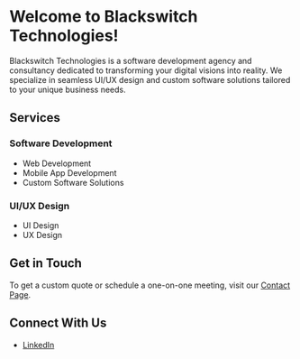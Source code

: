 # Welcome to Blackswitch Technologies!

Blackswitch Technologies is a software development agency and consultancy dedicated to transforming your digital visions into reality. We specialize in seamless UI/UX design and custom software solutions tailored to your unique business needs.

## Services

### Software Development
- Web Development
- Mobile App Development
- Custom Software Solutions
  
### UI/UX Design
- UI Design
- UX Design


## Get in Touch

To get a custom quote or schedule a one-on-one meeting, visit our [Contact Page]([https://your-website.com/contact](https://cal.com/fredy-somy-kmq6pc/discuss-your-ideas)).

## Connect With Us
- [LinkedIn](https://linkedin.com/company/blackswitch-technologies)


